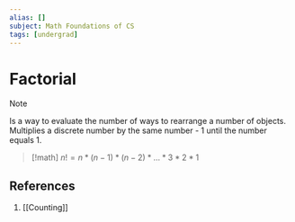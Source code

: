 ```yaml
---
alias: []
subject: Math Foundations of CS
tags: [undergrad]
---
```

# Factorial

> [!note]
> Is a way to evaluate the number of ways to rearrange a number of objects.
> Multiplies a discrete number by the same number - 1 until the number equals 1.

> [!math]
> $n! = n*(n-1)*(n-2)*...*3*2*1$

## References
1. [[Counting]]
